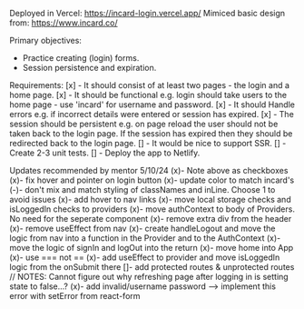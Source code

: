 Deployed in Vercel: https://incard-login.vercel.app/
Mimiced basic design from: https://www.incard.co/

Primary objectives:

- Practice creating (login) forms.
- Session persistence and expiration.

Requirements:
[x] - It should consist of at least two pages - the login and a home page.
[x] - It should be functional e.g. login should take users to the home page - use 'incard' for username and password.
[x] - It should Handle errors e.g. if incorrect details were entered or session has expired.
[x] - The session should be persistent e.g. on page reload the user should not be taken back to the login page. If the session has expired then they should be redirected back to the login page.
[] - It would be nice to support SSR.
[] - Create 2-3 unit tests.
[] - Deploy the app to Netlify.

Updates recommended by mentor 5/10/24
(x)- Note above as checkboxes
(x)- fix hover and pointer on login button
(x)- update color to match incard's
(-)- don't mix and match styling of classNames and inLine. Choose 1 to avoid issues
(x)- add hover to nav links
(x)- move local storage checks and isLoggedIn checks to providers
(x)- move authContext to body of Providers. No need for the seperate component
(x)- remove extra div from the header
(x)- remove useEffect from nav
(x)- create handleLogout and move the logic from nav into a function in the Provider and to the AuthContext
(x)- move the logic of signIn and logOut into the return
(x)- move home into App
(x)- use === not ==
(x)- add useEffect to provider and move isLoggedIn logic from the onSubmit there
[]- add protected routes & unprotected routes
// NOTES: Cannot figure out why refreshing page after logging in is setting state to false...?
(x)- add invalid/username password --> implement this error with setError from react-form
